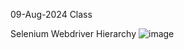 09-Aug-2024 Class

Selenium Webdriver Hierarchy
![image](https://github.com/user-attachments/assets/4c18a775-55ea-46f5-9a58-a327d896c5ed)
